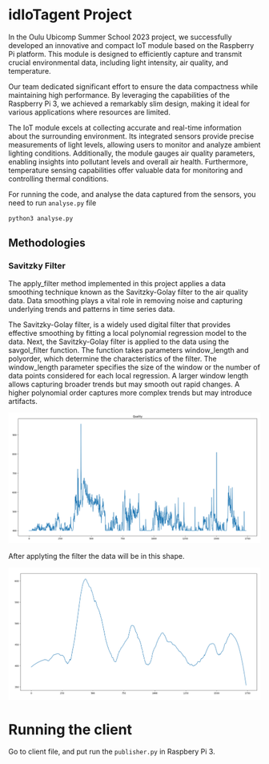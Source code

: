 # idIoTagent Project

In the Oulu Ubicomp Summer School 2023 project, we successfully developed an innovative and compact IoT module based on the Raspberry Pi platform. This module is designed to efficiently capture and transmit crucial environmental data, including light intensity, air quality, and temperature.

Our team dedicated significant effort to ensure the data compactness while maintaining high performance. By leveraging the capabilities of the Raspberry Pi 3, we achieved a remarkably slim design, making it ideal for various applications where resources are limited.

The IoT module excels at collecting accurate and real-time information about the surrounding environment. Its integrated sensors provide precise measurements of light levels, allowing users to monitor and analyze ambient lighting conditions. Additionally, the module gauges air quality parameters, enabling insights into pollutant levels and overall air health. Furthermore, temperature sensing capabilities offer valuable data for monitoring and controlling thermal conditions.

For running the code, and analyse the data captured from the sensors, you need to run `analyse.py` file

```
python3 analyse.py
```

## Methodologies

### Savitzky Filter
The apply_filter method implemented in this project applies a data smoothing technique known as the Savitzky-Golay filter to the air quality data. Data smoothing plays a vital role in removing noise and capturing underlying trends and patterns in time series data.

The Savitzky-Golay filter, is a widely used digital filter that provides effective smoothing by fitting a local polynomial regression model to the data. Next, the Savitzky-Golay filter is applied to the data using the savgol_filter function. The function takes parameters window_length and polyorder, which determine the characteristics of the filter. The window_length parameter specifies the size of the window or the number of data points considered for each local regression. A larger window length allows capturing broader trends but may smooth out rapid changes. A higher polynomial order captures more complex trends but may introduce artifacts.

![alt text](/resources/air-quality.png)

After applyting the filter the data will be in this shape.

![filteration](/resources/filteration.png)

# Running the client

Go to client file, and put run the `publisher.py` in Raspbery Pi 3.